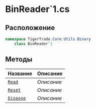
# BinReader`1.cs
## Расположение
```csharp
namespace TigerTrade.Core.Utils.Binary  
    class BinReader`1
```

## Методы
| Название | Описание |
| --- | --- |
| [`Read`](./Методы/Read.md) | *Описание* |
| [`Reset`](./Методы/Reset.md) | *Описание* |
| [`Dispose`](./Методы/Dispose.md) | *Описание* |
